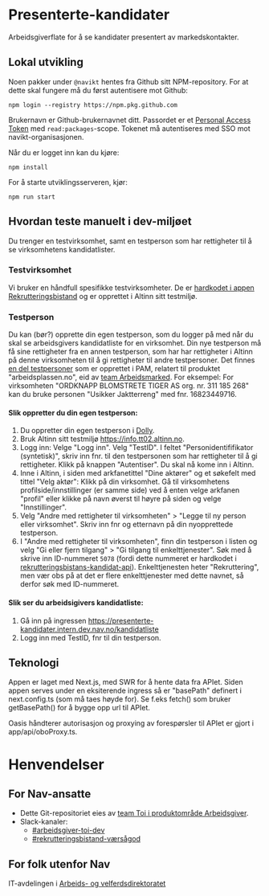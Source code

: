 # Presenterte-kandidater

Arbeidsgiverflate for å se kandidater presentert av markedskontakter.

## Lokal utvikling

Noen pakker under `@navikt` hentes fra Github sitt NPM-repository. For at dette skal fungere må du først autentisere mot Github:

```
npm login --registry https://npm.pkg.github.com
```

Brukernavn er Github-brukernavnet ditt. Passordet er et [Personal Access Token](https://github.com/settings/tokens) med `read:packages`-scope. Tokenet må autentiseres med SSO mot navikt-organisasjonen.

Når du er logget inn kan du kjøre:

```
npm install
```

For å starte utviklingsserveren, kjør:

```
npm run start
```

## Hvordan teste manuelt i dev-miljøet

Du trenger en testvirksomhet, samt en testperson som har rettigheter til å se virksomhetens kandidatlister.

### Testvirksomhet

Vi bruker en håndfull spesifikke testvirksomheter. De er [hardkodet i appen Rekrutteringsbistand](https://github.com/navikt/rekrutteringsbistand/blob/master/src/stilling/api/devVirksomheter.ts) og er opprettet i Altinn sitt testmiljø.

### Testperson
Du kan (bør?) opprette din egen testperson, som du logger på med når du skal se arbeidsgivers kandidatliste for en virksomhet. Din nye testperson må få sine rettigheter fra en annen testperson, som har har rettigheter i Altinn på denne virksomheten til å gi rettigheter til andre testpersoner. Det finnes [en del testpersoner](https://github.com/navikt/pam-doc/blob/master/pam-doc/docs/Testdata%20-%20personer.md) som er opprettet i PAM, relatert til produktet "arbeidsplassen.no", eid av [team Arbeidsmarked](https://teamkatalog.intern.nav.no/team/7a908a7b-a245-4150-92dc-15c5c8424cb5).
For eksempel: For virksomheten "ORDKNAPP BLOMSTRETE TIGER AS org. nr. 311 185 268" kan du bruke personen "Usikker Jaktterreng" med fnr. 16823449716. 

#### Slik oppretter du din egen testperson:
1. Du oppretter din egen testperson i [Dolly](https://dolly.ekstern.dev.nav.no/).
2. Bruk Altinn sitt testmiljø https://info.tt02.altinn.no.
3. Logg inn: Velge "Logg inn". Velg "TestID". I feltet "Personidentififikator (syntetisk)", skriv inn fnr. til den testpersonen som har rettigheter til å gi rettigheter. Klikk på knappen "Autentiser". Du skal nå kome inn i Altinn.
6. Inne i Altinn, i siden med arkfanetittel "Dine aktører" og et søkefelt med tittel "Velg aktør": Klikk på din virksomhet. Gå til virksomhetens profilside/innstillinger (er samme side) ved å enten velge arkfanen "profil" eller klikke på navn øverst til høyre på siden og velge "Innstillinger".
7. Velg "Andre med rettigheter til virksomheten" > "Legge til ny person eller virksomhet". Skriv inn fnr og etternavn på din nyopprettede testperson.
8. I "Andre med rettigheter til virksomheten", finn din testperson i listen og velg "Gi eller fjern tilgang" > "Gi tilgang til enkelttjenester". Søk med å skrive inn ID-nummeret `5078` (fordi dette nummeret er hardkodet i [rekrutteringsbistans-kandidat-api](https://github.com/navikt/presenterte-kandidater-api/blob/main/src/main/kotlin/no/nav/arbeidsgiver/toi/presentertekandidater/altinn/AltinnKlient.kt#L26)). Enkelttjenesten heter "Rekruttering", men vær obs på at det er flere enkelttjenester med dette navnet, så derfor søk med ID-nummeret.

#### Slik ser du arbeidsigivers kandidatliste:
1. Gå inn på ingressen https://presenterte-kandidater.intern.dev.nav.no/kandidatliste
2. Logg inn med TestID, fnr til din testperson.


## Teknologi

Appen er laget med Next.js, med SWR for å hente data fra APIet.
Siden appen serves under en eksiterende ingress så er "basePath" definert i next.config.ts (som må taes høyde for).
Se f.eks fetch() som bruker getBasePath() for å bygge opp url til APIet.

Oasis håndterer autorisasjon og proxying av forespørsler til APIet er gjort i app/api/oboProxy.ts.




# Henvendelser

## For Nav-ansatte

* Dette Git-repositoriet eies
  av [team Toi i produktområde Arbeidsgiver](https://teamkatalog.nav.no/team/76f378c5-eb35-42db-9f4d-0e8197be0131).
* Slack-kanaler:
    * [#arbeidsgiver-toi-dev](https://nav-it.slack.com/archives/C02HTU8DBSR)
    * [#rekrutteringsbistand-værsågod](https://nav-it.slack.com/archives/C02HWV01P54)

## For folk utenfor Nav

IT-avdelingen i [Arbeids- og velferdsdirektoratet](https://www.nav.no/no/NAV+og+samfunn/Kontakt+NAV/Relatert+informasjon/arbeids-og-velferdsdirektoratet-kontorinformasjon)

